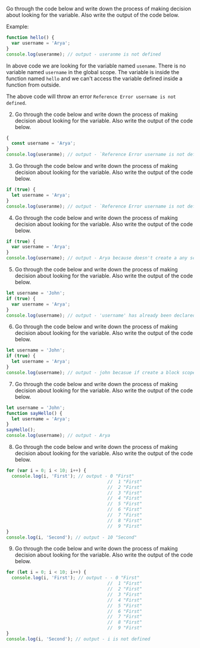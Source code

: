 Go through the code below and write down the process of making decision about looking for the variable. Also write the output of the code below.

Example:

```js
function hello() {
  var username = 'Arya';
}
console.log(useranme); // output - useranme is not defined 
```

In above code we are looking for the variable named `usename`. There is no variable named `username` in the global scope. The variable is inside the function named `hello` and we can't access the variable defined inside a function from outside.

The above code will throw an error `Reference Error username is not defined`.

2. Go through the code below and write down the process of making decision about looking for the variable. Also write the output of the code below.

```js
{
  const username = 'Arya';
}
console.log(useranme); // output - `Reference Error username is not defined`
```

3. Go through the code below and write down the process of making decision about looking for the variable. Also write the output of the code below.

```js
if (true) {
  let username = 'Arya';
}
console.log(useranme); // output - `Reference Error username is not defined` and let create a block scope.
```

4. Go through the code below and write down the process of making decision about looking for the variable. Also write the output of the code below.

```js
if (true) {
  var username = 'Arya';
}
console.log(username); // output - Arya because doesn't create a any scope
```

5. Go through the code below and write down the process of making decision about looking for the variable. Also write the output of the code below.

```js
let username = 'John';
if (true) {
  var username = 'Arya';
}
console.log(username); // output - 'username' has already been declared
```

6. Go through the code below and write down the process of making decision about looking for the variable. Also write the output of the code below.

```js
let username = 'John';
if (true) {
  let username = 'Arya';
}
console.log(username); // output - john becasue if create a block scope
```

7. Go through the code below and write down the process of making decision about looking for the variable. Also write the output of the code below.

```js
let username = 'John';
function sayHello() {
  let username = 'Arya';
}
sayHello();
console.log(username); // output - Arya 
```

8. Go through the code below and write down the process of making decision about looking for the variable. Also write the output of the code below.

```js
for (var i = 0; i < 10; i++) {
  console.log(i, 'First'); // output - 0 "First"
                                      //  1 "First"
                                      //  2 "First"
                                      //  3 "First"
                                      //  4 "First"
                                      //  5 "First"
                                      //  6 "First"
                                      //  7 "First"
                                      //  8 "First"
                                      //  9 "First"
}
console.log(i, 'Second'); // output - 10 "Second"
```

9. Go through the code below and write down the process of making decision about looking for the variable. Also write the output of the code below.

```js
for (let i = 0; i < 10; i++) {
  console.log(i, 'First'); // output - - 0 "First"
                                      //  1 "First"
                                      //  2 "First"
                                      //  3 "First"
                                      //  4 "First"
                                      //  5 "First"
                                      //  6 "First"
                                      //  7 "First"
                                      //  8 "First"
                                      //  9 "First"
}
console.log(i, 'Second'); // output - i is not defined 
```
